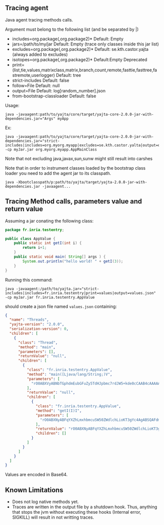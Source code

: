 ## Tracing agent

Java agent tracing methods calls.

Argument must belong to the following list (and be separated by |)
 * includes=org.package(,org.package2)* Default: Empty
 * jars=/path/to/my/jar Default: Empty (trace only classes inside this jar list)
 * excludes=org.package(,org.package2)* Default: se.kth.castor.yajta (always added to excludes)
 * isotopes=org.package(,org.package2)* Default:Empty Deprecated
 * print=(list,tie,values,matrixclass,matrix,branch,count,remote,fasttie,fasttree,fastremote,userlogger) Default: tree
 * strict-includes Default: false
 * follow=File Default: null
 * output=File Default: log[random_number].json
 * from-bootstrap-classloader Default: false

Usage:
```
java -javaagent:path/to/yajta/core/target/yajta-core-2.0.0-jar-with-dependencies.jar="Args" myApp 
```

Ex:
```
java -javaagent:path/to/yajta/core/target/yajta-core-2.0.0-jar-with-dependencies.jar="strict-includes|includes=org.myorg.myapp|excludes=se.kth.castor.yalta|output=oupout.json" -cp myJar.jar org.myorg.myapp.AppMainClass
```

Note that not excluding java,javax,sun,sunw might still result into carshes

Note that in order to instrument classes loaded by the bootstrap class loader you need to add the agent jar to its classpath.
```
java -Xbootclasspath/p:path/to/yajta/target/yajta-2.0.0-jar-with-dependencies.jar -javaagent...
```

## Tracing Method calls, parameters value and return value

Assuming a jar conating the following class:
```Java
package fr.inria.testentry;

public class AppValue {
    public static int getI(int i) {
        return i+1;
    }
    public static void main( String[] args ) {
        System.out.println("hello world! " + getI(3));
    }
}
```

Running this command:
```
java -javaagent:/path/to/yajta.jar="strict-includes|includes=fr.inria.testentry|print=values|output=values.json" -cp myJar.jar fr.inria.testentry.AppValue
```

should create a json file named `values.json` containing:
```JSON
{
  "name": "Threads",
  "yajta-version": "2.0.0",
  "serialization-version": 0,
  "children": [
    {
      "class": "Thread",
      "method": "main",
      "parameters": [],
      "returnValue": "null",
      "children": [
        {
          "class": "fr.inria.testentry.AppValue",
          "method": "main([Ljava/lang/String;)V",
          "parameters": [
            "rO0ABXVyABNbTGphdmEubGFuZy5TdHJpbmc7rdJW5+kde0cCAAB4cAAAAAA="
          ],
          "returnValue": "null",
          "children": [
            {
              "class": "fr.inria.testentry.AppValue",
              "method": "getI(I)I",
              "parameters": [
                "rO0ABXNyABFqYXZhLmxhbmcuSW50ZWdlchLioKT3gYc4AgABSQAFdmFsdWV4cgAQamF2YS5sYW5nLk51bWJlcoaslR0LlOCLAgAAeHAAAAAD"
              ],
              "returnValue": "rO0ABXNyABFqYXZhLmxhbmcuSW50ZWdlchLioKT3gYc4AgABSQAFdmFsdWV4cgAQamF2YS5sYW5nLk51bWJlcoaslR0LlOCLAgAAeHAAAAAE",
              "children": []
            }
          ]
        }
      ]
    }
  ]
}
```
Values are encoded in Base64.

## Known Limitations

 * Does not log native methods yet.
 * Traces are written in the output file by a shutdown hook. Thus, anything that stops the jvm without executing these hooks (Internal error, SIGKILL) will result in not writting traces.
